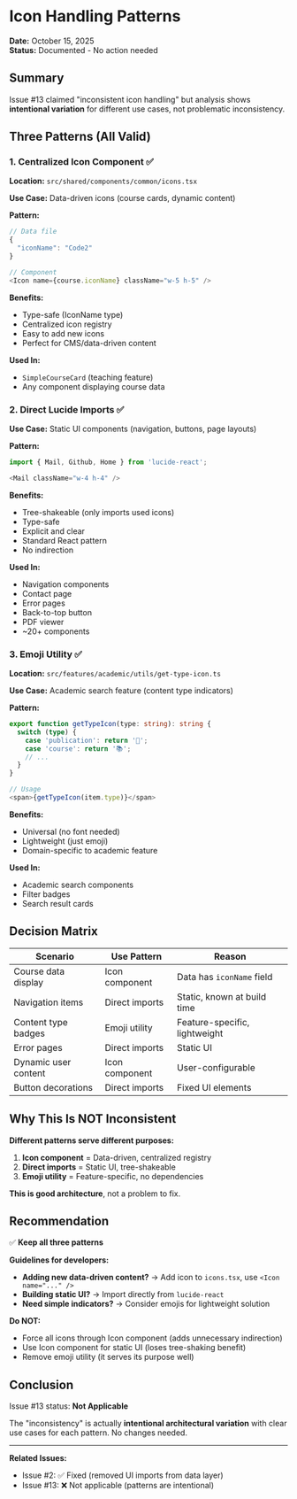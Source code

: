 # Icon Handling Patterns

**Date:** October 15, 2025  
**Status:** Documented - No action needed

## Summary

Issue #13 claimed "inconsistent icon handling" but analysis shows **intentional variation** for different use cases, not problematic inconsistency.

## Three Patterns (All Valid)

### 1. Centralized Icon Component ✅

**Location:** `src/shared/components/common/icons.tsx`

**Use Case:** Data-driven icons (course cards, dynamic content)

**Pattern:**

```typescript
// Data file
{
  "iconName": "Code2"
}

// Component
<Icon name={course.iconName} className="w-5 h-5" />
```

**Benefits:**

- Type-safe (IconName type)
- Centralized icon registry
- Easy to add new icons
- Perfect for CMS/data-driven content

**Used In:**

- `SimpleCourseCard` (teaching feature)
- Any component displaying course data

### 2. Direct Lucide Imports ✅

**Use Case:** Static UI components (navigation, buttons, page layouts)

**Pattern:**

```typescript
import { Mail, Github, Home } from 'lucide-react';

<Mail className="w-4 h-4" />
```

**Benefits:**

- Tree-shakeable (only imports used icons)
- Type-safe
- Explicit and clear
- Standard React pattern
- No indirection

**Used In:**

- Navigation components
- Contact page
- Error pages
- Back-to-top button
- PDF viewer
- ~20+ components

### 3. Emoji Utility ✅

**Location:** `src/features/academic/utils/get-type-icon.ts`

**Use Case:** Academic search feature (content type indicators)

**Pattern:**

```typescript
export function getTypeIcon(type: string): string {
  switch (type) {
    case 'publication': return '📄';
    case 'course': return '📚';
    // ...
  }
}

// Usage
<span>{getTypeIcon(item.type)}</span>
```

**Benefits:**

- Universal (no font needed)
- Lightweight (just emoji)
- Domain-specific to academic feature

**Used In:**

- Academic search components
- Filter badges
- Search result cards

## Decision Matrix

| Scenario             | Use Pattern    | Reason                        |
| -------------------- | -------------- | ----------------------------- |
| Course data display  | Icon component | Data has `iconName` field     |
| Navigation items     | Direct imports | Static, known at build time   |
| Content type badges  | Emoji utility  | Feature-specific, lightweight |
| Error pages          | Direct imports | Static UI                     |
| Dynamic user content | Icon component | User-configurable             |
| Button decorations   | Direct imports | Fixed UI elements             |

## Why This Is NOT Inconsistent

**Different patterns serve different purposes:**

1. **Icon component** = Data-driven, centralized registry
2. **Direct imports** = Static UI, tree-shakeable
3. **Emoji utility** = Feature-specific, no dependencies

**This is good architecture**, not a problem to fix.

## Recommendation

✅ **Keep all three patterns**

**Guidelines for developers:**

- **Adding new data-driven content?** → Add icon to `icons.tsx`, use `<Icon name="..." />`
- **Building static UI?** → Import directly from `lucide-react`
- **Need simple indicators?** → Consider emojis for lightweight solution

**Do NOT:**

- Force all icons through Icon component (adds unnecessary indirection)
- Use Icon component for static UI (loses tree-shaking benefit)
- Remove emoji utility (it serves its purpose well)

## Conclusion

Issue #13 status: **Not Applicable**

The "inconsistency" is actually **intentional architectural variation** with clear use cases for each pattern. No changes needed.

---

**Related Issues:**

- Issue #2: ✅ Fixed (removed UI imports from data layer)
- Issue #13: ❌ Not applicable (patterns are intentional)

